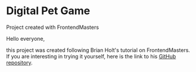 # Digital Pet Game
Project created with FrontendMasters 

Hello everyone,

this project was created following Brian Holt's tutorial on FrontendMasters.
If you are interesting in trying it yourself, here is the link to his [GitHub repository](https://github.com/btholt/project-fox-game-site).
